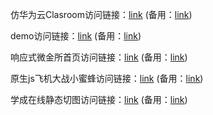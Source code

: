 仿华为云Clasroom访问链接：<a href="www.fypavilion.top" rel="nofollow">link</a> (备用：<a href="http://124.71.171.99" rel="nofollow">link</a>)

demo访问链接：<a href="www.fypavilion.top/demo" rel="nofollow">link</a> (备用：<a href="http://124.71.171.99/demo" rel="nofollow">link</a>)

响应式微金所首页访问链接：<a href="www.fypavilion.top/weijinsuo" rel="nofollow">link</a> (备用：<a href="http://124.71.171.99/weijinsuo" rel="nofollow">link</a>)

原生js飞机大战小蜜蜂访问链接：<a href="www.fypavilion.top/paeell" rel="nofollow">link</a> (备用：<a href="http://124.71.171.99/paeell" rel="nofollow">link</a>)

学成在线静态切图访问链接：<a href="www.fypavilion.top/cuechengwang" rel="nofollow">link</a> (备用：<a href="http://124.71.171.99/xuechengwang" rel="nofollow">link</a>)
